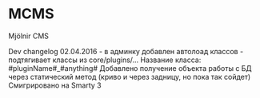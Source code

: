 # MCMS
Mjölnir CMS

Dev changelog
02.04.2016 - в админку добавлен автолоад классов - подтягивает классы из core/plugins/... Название класса: #pluginName#_#anything#
             Добавлено получение объекта работы с БД через статический метод (криво и через задницу, но пока так сойдет)
             Смигрировано на Smarty 3